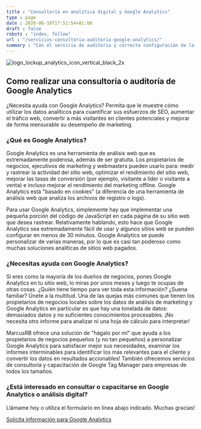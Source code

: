 ```yaml
---
title : "Consultoría en analítica digital y Google Analytics"
type : page
date : 2020-06-10T17:52:54+01:00
draft : false
robots : "index, follow"
url : "/servicios-consultoria-auditoria-google-analytics/"
summary : "Con el servicio de auditoria y correcta configuración de la herramienta de análisis web, Google Analytics para obtener mejores insights de tu web."
---
```


<img src="https://www.marcusrb.com/img/2017/07/logo_lockup_analytics_icon_vertical_black_2x.png" alt="logo_lockup_analytics_icon_vertical_black_2x"/>


## Como realizar una consultoría o auditoría de Google Analytics

¿Necesita ayuda con Google Analytics? Permita que le muestre cómo utilizar los datos analíticos para cuantificar sus esfuerzos de SEO, aumentar el tráfico web, convertir a más visitantes en clientes potenciales y mejorar de forma mensurable su desempeño de marketing.

### ¿Qué es Google Analytics?

Google Analytics es una herramienta de análisis web que es extremadamente poderosa, además de ser gratuita. Los propietarios de negocios, ejecutivos de marketing y webmasters pueden usarlo para: medir y rastrear la actividad del sitio web, optimizar el rendimiento del sitio web, mejorar las tasas de conversión (por ejemplo, visitante a líder o visitante a venta) e incluso mejorar el rendimiento del marketing offline. Google Analytics está "basado en cookies" (a diferencia de una herramienta de análisis web que analiza los archivos de registro o logs).

Para usar Google Analytics, simplemente hay que implementar una pequeña porción del código de JavaScript en cada página de su sitio web que desea rastrear. Relativamente hablando, esto hace que Google Analytics sea extremadamente fácil de usar y algunos sitios web se pueden configurar en menos de 30 minutos. Google Analytics se puede personalizar de varias maneras, por lo que es casi tan poderoso como muchas soluciones analíticas de sitios web pagados.


### ¿Necesitas ayuda con Google Analytics?

Si eres como la mayoría de los dueños de negocios, pones Google Analytics en tu sitio web, lo miras por unos meses y luego te ocupas de otras cosas. ¿Quién tiene tiempo para ver toda esta información? ¿Suena familiar? Únete a la multitud. Una de las quejas más comunes que tienen los propietarios de negocios locales sobre los datos de análisis de marketing y Google Analytics en particular es que hay una tonelada de datos: demasiados datos y no suficientes conocimientos procesables. ¡No necesita otro informe para analizar ni una hoja de cálculo para interpretar!

MarcusRB ofrece una solución de "hágalo por mí" que ayuda a los propietarios de negocios pequeños (y no tan pequeños) a personalizar Google Analytics para satisfacer mejor sus necesidades, examinar los informes interminables para identificar los más relevantes para el cliente y convertir los datos en resultados accionables! También ofrecemos servicios de consultoría y capacitación de Google Tag Manager para empresas de todos los tamaños.


### ¿Está interesado en consultar o capacitarse en Google Analytics o análisis digital?

Llámame hoy o utiliza el formulario en línea abajo indicado. Muchas gracias!

[Solicita información para Google Analytics](../#contact)

